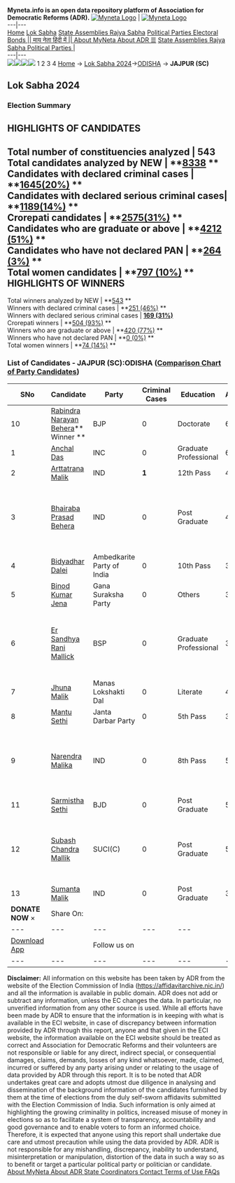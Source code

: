 **Myneta.info is an open data repository platform of Association for Democratic Reforms (ADR).**
[![Myneta Logo](https://www.myneta.info/lib/img/myneta-logo.png)](https://www.myneta.info/) | [![Myneta Logo](https://www.myneta.info/lib/img/adr-logo.png)](https://adrindia.org)  
---|---  
[Home](https://www.myneta.info/) [Lok Sabha](https://www.myneta.info/#ls "Lok Sabha") [ State Assemblies ](https://www.myneta.info/#sa "State Assemblies") [Rajya Sabha](https://www.myneta.info/#rs "Rajya Sabha") [Political Parties ](https://www.myneta.info/party "Political Parties") [ Electoral Bonds ](https://www.myneta.info/electoral_bonds "Electoral Bonds") [ || माय नेता हिंदी में || ](https://translate.google.co.in/translate?prev=hp&hl=en&js=y&u=www.myneta.info&sl=en&tl=hi&history_state0=) [ About MyNeta ](https://adrindia.org/content/about-myneta) [ About ADR ](https://adrindia.org/about-adr/who-we-are) [☰](javascript:void\(0\))
[ State Assemblies ](https://www.myneta.info/#sa "State Assemblies") [ Rajya Sabha ](https://www.myneta.info/#rs "Rajya Sabha") [ Political Parties ](https://www.myneta.info/party "Political Parties")
|   
---|---  
![](https://www.myneta.info/lib/img/banner/banner-1.png)![](https://www.myneta.info/lib/img/banner/banner-2.png)![](https://www.myneta.info/lib/img/banner/banner-3.png)![](https://www.myneta.info/lib/img/banner/banner-4.png)
1  2  3  4 
[Home](https://www.myneta.info/) → [Lok Sabha 2024](https://www.myneta.info/LokSabha2024/)→[ODISHA](https://www.myneta.info/LokSabha2024/index.php?action=show_constituencies&state_id=26) → **JAJPUR (SC)**
### 
## Lok Sabha 2024
###  Election Summary 
HIGHLIGHTS OF CANDIDATES  
---  
Total number of constituencies analyzed |  543   
Total candidates analyzed by NEW | **[8338](https://www.myneta.info/LokSabha2024/index.php?action=summary&subAction=candidates_analyzed&sort=candidate#summary) **  
Candidates with declared criminal cases | **[1645(20%)](https://www.myneta.info/LokSabha2024/index.php?action=summary&subAction=crime&sort=candidate#summary) **  
Candidates with declared serious criminal cases| **[1189(14%)](https://www.myneta.info/LokSabha2024/index.php?action=summary&subAction=serious_crime&sort=candidate#summary) **  
Crorepati candidates | **[2575(31%)](https://www.myneta.info/LokSabha2024/index.php?action=summary&subAction=crorepati&sort=candidate#summary) **  
Candidates who are graduate or above | **[4212 (51%)](https://www.myneta.info/LokSabha2024/index.php?action=summary&subAction=education&sort=candidate#summary) **  
Candidates who have not declared PAN | **[264 (3%)](https://www.myneta.info/LokSabha2024/index.php?action=summary&subAction=without_pan&sort=candidate#summary) **  
Total women candidates | **[797 (10%)](https://www.myneta.info/LokSabha2024/index.php?action=summary&subAction=women_candidate&sort=candidate#summary) **  
HIGHLIGHTS OF WINNERS  
---  
Total winners analyzed by NEW | **[543](https://www.myneta.info/LokSabha2024/index.php?action=summary&subAction=winner_analyzed&sort=candidate#summary) **  
Winners with declared criminal cases | **[251 (46%)](https://www.myneta.info/LokSabha2024/index.php?action=summary&subAction=winner_crime&sort=candidate#summary) **  
Winners with declared serious criminal cases | **[169 (31%)](https://www.myneta.info/LokSabha2024/index.php?action=summary&subAction=winner_serious_crime&sort=candidate#summary)**  
Crorepati winners | **[504 (93%)](https://www.myneta.info/LokSabha2024/index.php?action=summary&subAction=winner_crorepati&sort=candidate#summary) **  
Winners who are graduate or above | **[420 (77%)](https://www.myneta.info/LokSabha2024/index.php?action=summary&subAction=winner_education&sort=candidate#summary) **  
Winners who have not declared PAN | **[0 (0%)](https://www.myneta.info/LokSabha2024/index.php?action=summary&subAction=winner_without_pan&sort=candidate#summary) **  
Total women winners | **[74 (14%)](https://www.myneta.info/LokSabha2024/index.php?action=summary&subAction=winner_women&sort=candidate#summary) **  
### List of Candidates - JAJPUR (SC):ODISHA ([Comparison Chart of Party Candidates](https://www.myneta.info/LokSabha2024/comparisonchart.php?constituency_id=335))
SNo | Candidate| Party| Criminal Cases| Education| Age| Total Assets| Liabilities  
---|---|---|---|---|---|---|---  
10  | [Rabindra Narayan Behera](https://www.myneta.info/LokSabha2024/candidate.php?candidate_id=9604)** Winner ** | BJP | 0 | Doctorate| 61 | Rs 4,55,67,092 ~ 4 Crore+ | Rs 0 ~   
1  | [Anchal Das](https://www.myneta.info/LokSabha2024/candidate.php?candidate_id=9603) | INC | 0 | Graduate Professional| 68 | Rs 1,26,41,398 ~ 1 Crore+ | Rs 9,85,263 ~ 9 Lacs+  
2  | [Arttatrana Malik](https://www.myneta.info/LokSabha2024/candidate.php?candidate_id=9612) | IND | **1** | 12th Pass| 47 | Rs 22,35,925 ~ 22 Lacs+ | Rs 12,500 ~ 12 Thou+  
3  | [Bhairaba Prasad Behera](https://www.myneta.info/LokSabha2024/candidate.php?candidate_id=9614) | IND | 0 | Post Graduate| 41 | ![](https://myneta.info/image_v2.php?myneta_folder=LokSabha2024&candidate_id=9614&col=ta) | ![](https://myneta.info/image_v2.php?myneta_folder=LokSabha2024&candidate_id=9614&col=lia)  
4  | [Bidyadhar Dalei](https://www.myneta.info/LokSabha2024/candidate.php?candidate_id=9608) | Ambedkarite Party of India | 0 | 10th Pass| 34 | Rs 3,03,000 ~ 3 Lacs+ | Rs 1,00,000 ~ 1 Lacs+  
5  | [Binod Kumar Jena](https://www.myneta.info/LokSabha2024/candidate.php?candidate_id=9609) | Gana Suraksha Party | 0 | Others| 32 | Rs 11,100 ~ 11 Thou+ | Rs 0 ~   
6  | [Er Sandhya Rani Mallick](https://www.myneta.info/LokSabha2024/candidate.php?candidate_id=9606) | BSP | 0 | Graduate Professional| 35 | ![](https://myneta.info/image_v2.php?myneta_folder=LokSabha2024&candidate_id=9606&col=ta) | ![](https://myneta.info/image_v2.php?myneta_folder=LokSabha2024&candidate_id=9606&col=lia)  
7  | [Jhuna Malik](https://www.myneta.info/LokSabha2024/candidate.php?candidate_id=9607) | Manas Lokshakti Dal | 0 | Literate| 40 | Rs 16,261 ~ 16 Thou+ | Rs 0 ~   
8  | [Mantu Sethi](https://www.myneta.info/LokSabha2024/candidate.php?candidate_id=9610) | Janta Darbar Party | 0 | 5th Pass| 30 | Rs 9,90,448 ~ 9 Lacs+ | Rs 0 ~   
9  | [Narendra Malika](https://www.myneta.info/LokSabha2024/candidate.php?candidate_id=9613) | IND | 0 | 8th Pass| 56 | ![](https://myneta.info/image_v2.php?myneta_folder=LokSabha2024&candidate_id=9613&col=ta) | ![](https://myneta.info/image_v2.php?myneta_folder=LokSabha2024&candidate_id=9613&col=lia)  
11  | [Sarmistha Sethi](https://www.myneta.info/LokSabha2024/candidate.php?candidate_id=9605) | BJD | 0 | Post Graduate| 50 | Rs 4,67,18,443 ~ 4 Crore+ | Rs 39,02,539 ~ 39 Lacs+  
12  | [Subash Chandra Mallik](https://www.myneta.info/LokSabha2024/candidate.php?candidate_id=9611) | SUCI(C) | 0 | Post Graduate| 59 | ![](https://myneta.info/image_v2.php?myneta_folder=LokSabha2024&candidate_id=9611&col=ta) | ![](https://myneta.info/image_v2.php?myneta_folder=LokSabha2024&candidate_id=9611&col=lia)  
13  | [Sumanta Malik](https://www.myneta.info/LokSabha2024/candidate.php?candidate_id=9615) | IND | 0 | Post Graduate| 31 | Rs 27,000 ~ 27 Thou+ | Rs 0 ~   
|  **DONATE NOW** × |  Share On:  | [](https://api.whatsapp.com/send?text=https%3A%2F%2Fmyneta.info%2Fpunjab2022%2Findex.php%3Faction%3Dshow_constituencies%26state_id%3D19) | [](https://www.facebook.com/sharer/sharer.php?u=https%3A%2F%2Fmyneta.info%2Fpunjab2022%2Findex.php%3Faction%3Dshow_constituencies%26state_id%3D19) | [](https://twitter.com/share?url=https%3A%2F%2Fmyneta.info%2Fpunjab2022%2Findex.php%3Faction%3Dshow_constituencies%26state_id%3D19)  
---|---|---|---|---  
| [ Download App ](https://play.google.com/store/apps/details?id=com.webrosoft.myneta1&pcampaignid=pcampaignidMKT-Other-global-all-co-prtnr-py-PartBadge-Mar2515-1) | [](https://play.google.com/store/apps/details?id=com.webrosoft.myneta1&pcampaignid=pcampaignidMKT-Other-global-all-co-prtnr-py-PartBadge-Mar2515-1) |  Follow us on  | [](https://www.facebook.com/adrindia.org/) | [](https://twitter.com/adrspeaks) | [](https://groups.google.com/g/national-election-watch?hl=en&pli=1) | [](https://www.instagram.com/adrspeaks/) | [](https://www.youtube.com/user/adrspeaks) | [](https://sharechat.com/profile/adrspeaks)  
---|---|---|---|---|---|---|---|---  
**Disclaimer:** All information on this website has been taken by ADR from the website of the Election Commission of India (https://affidavitarchive.nic.in/) and all the information is available in public domain. ADR does not add or subtract any information, unless the EC changes the data. In particular, no unverified information from any other source is used. While all efforts have been made by ADR to ensure that the information is in keeping with what is available in the ECI website, in case of discrepancy between information provided by ADR through this report, anyone and that given in the ECI website, the information available on the ECI website should be treated as correct and Association for Democratic Reforms and their volunteers are not responsible or liable for any direct, indirect special, or consequential damages, claims, demands, losses of any kind whatsoever, made, claimed, incurred or suffered by any party arising under or relating to the usage of data provided by ADR through this report. It is to be noted that ADR undertakes great care and adopts utmost due diligence in analysing and dissemination of the background information of the candidates furnished by them at the time of elections from the duly self-sworn affidavits submitted with the Election Commission of India. Such information is only aimed at highlighting the growing criminality in politics, increased misuse of money in elections so as to facilitate a system of transparency, accountability and good governance and to enable voters to form an informed choice. Therefore, it is expected that anyone using this report shall undertake due care and utmost precaution while using the data provided by ADR. ADR is not responsible for any mishandling, discrepancy, inability to understand, misinterpretation or manipulation, distortion of the data in such a way so as to benefit or target a particular political party or politician or candidate. 
[ About MyNeta ](https://adrindia.org/content/about-myneta) [ About ADR ](https://adrindia.org/about-adr/who-we-are) [ State Coordinators ](https://adrindia.org/about-adr/state-coordinators) [ Contact ](https://adrindia.org/contact-us) [ Terms of Use ](https://adrindia.org/content/adr-terms-use) [ FAQs ](https://adrindia.org/content/faqs)
